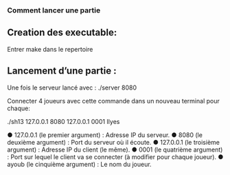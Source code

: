 ### Comment lancer une partie


## Creation des executable:

Entrer make dans le repertoire

## Lancement d’une partie :

Une fois le serveur lancé avec :
./server 8080

Connecter 4 joueurs avec cette commande dans un nouveau terminal pour chaque:

./sh13 127.0.0.1 8080 127.0.0.1 0001 Ilyes

● 127.0.0.1 (le premier argument) : Adresse IP du serveur.
● 8080 (le deuxième argument) : Port du serveur où il écoute.
● 127.0.0.1 (le troisième argument) : Adresse IP du client (le même).
● 0001 (le quatrième argument) : Port sur lequel le client va se connecter (à modifier pour chaque joueur).
● ayoub (le cinquième argument) : Le nom du joueur.
